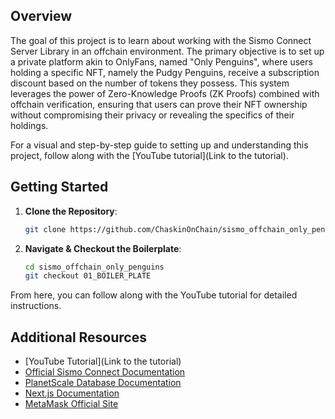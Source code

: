 ## Overview

The goal of this project is to learn about working with the Sismo Connect Server Library in an offchain environment. The primary objective is to set up a private platform akin to OnlyFans, named "Only Penguins", where users holding a specific NFT, namely the Pudgy Penguins, receive a subscription discount based on the number of tokens they possess. This system leverages the power of Zero-Knowledge Proofs (ZK Proofs) combined with offchain verification, ensuring that users can prove their NFT ownership without compromising their privacy or revealing the specifics of their holdings.

For a visual and step-by-step guide to setting up and understanding this project, follow along with the [YouTube tutorial](Link to the tutorial).

## Getting Started

1. **Clone the Repository**:
   ```bash
   git clone https://github.com/ChaskinOnChain/sismo_offchain_only_penguins.git
   ```

2. **Navigate & Checkout the Boilerplate**:
   ```bash
   cd sismo_offchain_only_penguins
   git checkout 01_BOILER_PLATE
   ```

From here, you can follow along with the YouTube tutorial for detailed instructions.

## Additional Resources

- [YouTube Tutorial](Link to the tutorial)
- [Official Sismo Connect Documentation](https://docs.sismo.io/)
- [PlanetScale Database Documentation](https://planetscale.com/docs)
- [Next.js Documentation](https://nextjs.org/docs)
- [MetaMask Official Site](https://docs.metamask.io/)
